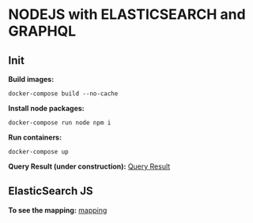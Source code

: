 # NODEJS with ELASTICSEARCH and GRAPHQL
## Init
__Build images:__
```
docker-compose build --no-cache
```
__Install node packages:__
```
docker-compose run node npm i
```
__Run containers:__
```
docker-compose up
```

__Query Result (under construction):__
[Query Result](http://localhost:3000)

## ElasticSearch JS
__To see the mapping:__
[mapping](http://localhost:9200/db/_mapping)
